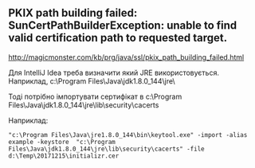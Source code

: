 ## PKIX path building failed: SunCertPathBuilderException: unable to find valid certification path to requested target.

http://magicmonster.com/kb/prg/java/ssl/pkix_path_building_failed.html

Для IntelliJ Idea треба визначити який JRE використовується. Наприклад, c:\Program Files\Java\jdk1.8.0_144\jre\

Тоді потрібно імпортувати сертифікат в c:\Program Files\Java\jdk1.8.0_144\jre\lib\security\cacerts

Наприклад:

```
"c:\Program Files\Java\jre1.8.0_144\bin\keytool.exe" -import -alias example -keystore  "c:\Program Files\Java\jdk1.8.0_144\jre\lib\security\cacerts" -file d:\Temp\20171215\initializr.cer
```



